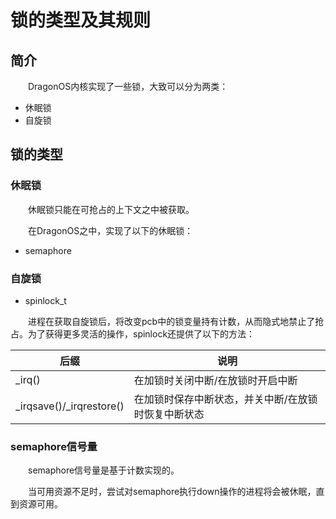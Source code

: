 # 锁的类型及其规则

## 简介

&emsp;&emsp;DragonOS内核实现了一些锁，大致可以分为两类：

- 休眠锁
- 自旋锁

## 锁的类型

### 休眠锁

&emsp;&emsp;休眠锁只能在可抢占的上下文之中被获取。

&emsp;&emsp;在DragonOS之中，实现了以下的休眠锁：

- semaphore

### 自旋锁

- spinlock_t

&emsp;&emsp;进程在获取自旋锁后，将改变pcb中的锁变量持有计数，从而隐式地禁止了抢占。为了获得更多灵活的操作，spinlock还提供了以下的方法：

| 后缀                       | 说明                         |
| ------------------------ | -------------------------- |
| _irq()                   | 在加锁时关闭中断/在放锁时开启中断          |
| _irqsave()/_irqrestore() | 在加锁时保存中断状态，并关中断/在放锁时恢复中断状态 |


### semaphore信号量

&emsp;&emsp;semaphore信号量是基于计数实现的。

&emsp;&emsp;当可用资源不足时，尝试对semaphore执行down操作的进程将会被休眠，直到资源可用。